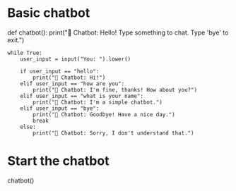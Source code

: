 # Basic chatbot
def chatbot():
    print("🤖 Chatbot: Hello! Type something to chat. Type 'bye' to exit.")

    while True:
        user_input = input("You: ").lower()

        if user_input == "hello":
            print("🤖 Chatbot: Hi!")
        elif user_input == "how are you":
            print("🤖 Chatbot: I'm fine, thanks! How about you?")
        elif user_input == "what is your name":
            print("🤖 Chatbot: I'm a simple chatbot.")
        elif user_input == "bye":
            print("🤖 Chatbot: Goodbye! Have a nice day.")
            break
        else:
            print("🤖 Chatbot: Sorry, I don't understand that.")

# Start the chatbot
chatbot()
